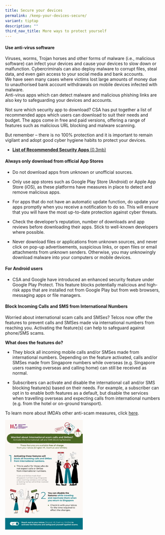 ```yaml
---
title: Secure your devices
permalink: /keep-your-devices-secure/
variant: tiptap
description: ""
third_nav_title: More ways to protect yourself
---
```

<h4><strong>Use anti-virus software</strong></h4>
<p>Viruses, worms, Trojan horses and other forms of malware (i.e., malicious
software) can infect your devices and cause your devices to slow down or
malfunction. Cybercriminals can also deploy malware to corrupt files, steal
data, and even gain access to your social media and bank accounts.
<br>We have seen many cases where victims lost large amounts of money due
to unauthorised bank account withdrawals on mobile devices infected with
malware.&nbsp;
<br>Anti-virus apps which can detect malware and malicious phishing links
are also key to safeguarding your devices and accounts.&nbsp;</p>
<p>Not sure which security app to download? CSA has put together a list of
recommended apps which users can download to suit their needs and budget.
The apps come in free and paid versions, offering a range of features such
as malicious URL blocking and malware scanning.</p>
<p>But remember – there is no 100% protection and it is important to remain
vigilant and adopt good cyber hygiene habits to protect your devices.&nbsp;</p>
<ul data-tight="true" class="tight">
<li>
<p><strong><a href="https://www.csa.gov.sg/docs/default-source/our-programmes/cybersecurity-outreach/the-unseen-enemy/security-apps_infographic.pdf?sfvrsn=828f46cb_3" class="a-underline-link download-and-resources" rel="noopener noreferrer nofollow" target="_self">List of Recommended Security Apps </a></strong>
<a href="https://www.csa.gov.sg/docs/default-source/our-programmes/cybersecurity-outreach/the-unseen-enemy/security-apps_infographic.pdf?sfvrsn=828f46cb_3" class="a-underline-link download-and-resources" rel="noopener noreferrer nofollow" target="_self">(0.3mb)</a>
</p>
</li>
</ul>
<h4><strong>Always only download from official App Stores</strong></h4>
<ul data-tight="true" class="tight">
<li>
<p>Do not download apps from unknown or unofficial sources.</p>
</li>
<li>
<p>Only use app stores such as Google Play Store (Android) or Apple App Store
(iOS), as these platforms have measures in place to detect and remove malicious
apps.</p>
</li>
<li>
<p>For apps that do not have an automatic update function, do update your
apps promptly when you receive a notification to do so. This will ensure
that you will have the most up-to-date protection against cyber threats.</p>
</li>
<li>
<p>Check the developer’s reputation, number of downloads and app reviews
before downloading their apps. Stick to well-known developers where possible.</p>
</li>
<li>
<p>Never download files or applications from unknown sources, and never click
on pop-up advertisements, suspicious links, or open files or email attachments
from unknown senders. Otherwise, you may unknowingly download malware into
your computers or mobile devices.</p>
</li>
</ul>
<h4><strong>For Android users</strong></h4>
<ul data-tight="true" class="tight">
<li>
<p>CSA and Google have introduced an enhanced security feature under Google
Play Protect. This feature blocks potentially malicious and high-risk apps
that are installed not from Google Play but from web browsers, messaging
apps or file managers.</p>
</li>
</ul>
<h4><strong>Block Incoming Calls and SMS from International Numbers</strong></h4>
<p>Worried about international scam calls and SMSes? Telcos now offer the
features to prevent calls and SMSes made via international numbers from
reaching you. Activating the feature(s) can help to safeguard against phone/SMS
scams.&nbsp;</p>
<p><strong>What does the features do?</strong>
</p>
<ul data-tight="true" class="tight">
<li>
<p>They block all incoming mobile calls and/or SMSes made from international
numbers. Depending on the feature activated, calls and/or SMSes made from
Singapore numbers while overseas (e.g. Singapore users roaming overseas
and calling home) can still be received as normal.</p>
<p></p>
</li>
<li>
<p>Subscribers can activate and disable the international call and/or SMS
blocking feature(s) based on their needs. For example, a subscriber can
opt in to enable both features as a default, but disable the services when
travelling overseas and expecting calls from international numbers (e.g.
from the hotel or on-ground transport).</p>
</li>
</ul>
<p>To learn more about IMDA’s other anti-scam measures, click <a href="https://www.imda.gov.sg/how-we-can-help/anti-scam-measures" rel="noopener noreferrer nofollow" target="_blank">here</a>.</p>
<p></p>
<div class="isomer-image-wrapper">
<img style="width: 50%;" height="auto" width="100%" alt="" src="/images/Option___D2_Block_Intl_Call_SMSes_poster.jpg">
</div>
<p></p>